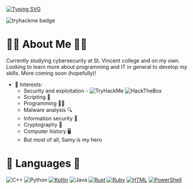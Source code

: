[![Typing SVG](https://readme-typing-svg.demolab.com?font=Fira+Code&size=19&pause=1000&color=F70000&multiline=true&random=false&width=435&height=60&lines=We+would+be+honored;If+you+would+join+us)](https://git.io/typing-svg)

![tryhackme badge](https://tryhackme-badges.s3.amazonaws.com/calicojack1720.png)

# 🏴‍☠️ About Me 🏴‍☠️

Currently studying cybersecurity at St. Vincent college and on my own. Looking to learn more about programming and IT in general to develop my skills. More coming soon (hopefully)!

 - 🔭 Interests:
    - Security and exploitation - ![TryHackMe](https://img.shields.io/badge/TryHackMe-000000?logo=tryhackme&logoColor=white) ![HackTheBox](https://img.shields.io/badge/HackTheBox-000000?logo=hackthebox&logoColor=green)
    - Scripting 📜
    - Programming 👨‍💻
    - Malware analysis 🔍
    - Information security 🏰
    - Cryptography 🔐
    - Computer history 🖥️
    - But most of all, Samy is my hero

# 👾 Languages 👾
![C++](https://img.shields.io/badge/c++-%2300599C.svg?style=for-the-badge&logo=c%2B%2B&logoColor=white) ![Python](https://img.shields.io/badge/python-3670A0?style=for-the-badge&logo=python&logoColor=ffdd54) [![Kotlin](https://img.shields.io/badge/Kotlin-%237F52FF.svg?style=for-the-badge&logo=kotlin&logoColor=white)](#) ![Java](https://img.shields.io/badge/java-%23ED8B00.svg?style=for-the-badge&logo=openjdk&logoColor=white) [![Rust](https://img.shields.io/badge/Rust-%23000000.svg?style=for-the-badge&logo=rust&logoColor=white)](#) [![Ruby](https://img.shields.io/badge/Ruby-%23CC342D.svg?style=for-the-badge&logo=ruby&logoColor=white)](#) [![HTML](https://img.shields.io/badge/HTML-%23E34F26.svg?style=for-the-badge&logo=html5&logoColor=white)](#) [![PowerShell](https://img.shields.io/badge/PowerShell-%235391FE.svg?style=for-the-badge&logo=powershell&logoColor=white)](#)
